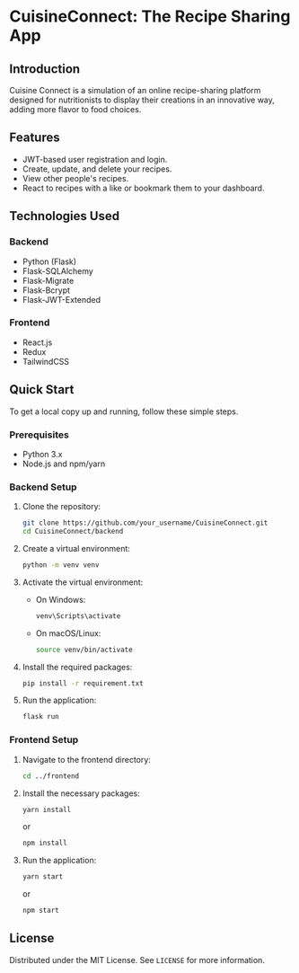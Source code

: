 # CuisineConnect: The Recipe Sharing App

## Introduction

Cuisine Connect is a simulation of an online recipe-sharing platform designed for nutritionists to display their creations in an innovative way, adding more flavor to food choices.

## Features

- JWT-based user registration and login.
- Create, update, and delete your recipes.
- View other people's recipes.
- React to recipes with a like or bookmark them to your dashboard.

## Technologies Used

### Backend

- Python (Flask)
- Flask-SQLAlchemy
- Flask-Migrate
- Flask-Bcrypt
- Flask-JWT-Extended

### Frontend

- React.js
- Redux
- TailwindCSS

## Quick Start

To get a local copy up and running, follow these simple steps.

### Prerequisites

- Python 3.x
- Node.js and npm/yarn

### Backend Setup

1. Clone the repository:

    ```sh
    git clone https://github.com/your_username/CuisineConnect.git
    cd CuisineConnect/backend
    ```

2. Create a virtual environment:

    ```sh
    python -m venv venv
    ```

3. Activate the virtual environment:
    - On Windows:

      ```sh
      venv\Scripts\activate
      ```

    - On macOS/Linux:

      ```sh
      source venv/bin/activate
      ```

4. Install the required packages:

    ```sh
    pip install -r requirement.txt
    ```

5. Run the application:

    ```sh
    flask run
    ```

### Frontend Setup

1. Navigate to the frontend directory:

    ```sh
    cd ../frontend
    ```

2. Install the necessary packages:

    ```sh
    yarn install
    ```

    or

    ```sh
    npm install
    ```

3. Run the application:

    ```sh
    yarn start
    ```

    or

    ```sh
    npm start
    ```

## License

Distributed under the MIT License. See `LICENSE` for more information.

